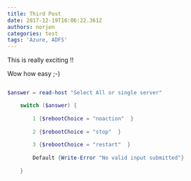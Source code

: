 ```yaml
---
title: Third Post
date: 2017-12-19T16:06:22.361Z
authors: norjen
categories: test
tags: 'Azure, ADFS'
---
```

This is really exciting !!

Wow how easy ;-)

```PowerShell

$answer = read-host "Select All or single server"

    switch ($answer) {
    
        1 {$rebootChoice = "noaction"  }
    
        2 {$rebootChoice = "stop"  }
    
        3 {$rebootChoice = "restart"  }
    
        Default {Write-Error "No valid input submitted"}
    
    }

```

